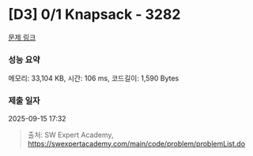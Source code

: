 # [D3] 0/1 Knapsack - 3282 

[문제 링크](https://swexpertacademy.com/main/code/problem/problemDetail.do?contestProbId=AWBJAVpqrzQDFAWr) 

### 성능 요약

메모리: 33,104 KB, 시간: 106 ms, 코드길이: 1,590 Bytes

### 제출 일자

2025-09-15 17:32



> 출처: SW Expert Academy, https://swexpertacademy.com/main/code/problem/problemList.do